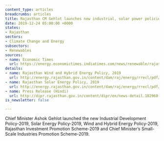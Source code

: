 ```yaml
---
content_type: articles
breadcrumbs: articles
title: Rajasthan CM Gehlot launches new industrial, solar power policies
date: 2019-12-24 05:00:00 +0000
states:
- Rajasthan
sectors:
- Climate Change and Energy
subsectors:
- Renewables
sources:
- name: Economic Times
  url: https://energy.economictimes.indiatimes.com/news/renewable/rajasthan-cm-gehlot-launches-new-industrial-solar-power-policies/72895403
details:
- name: Rajasthan Wind and Hybrid Energy Policy, 2019
  url: http://energy.rajasthan.gov.in/content/dam/raj/energy/rrecl/pdf/Home%20Page/Rajasthan%20Wind%20and%20Hybrid%20Energy%20Policy2019.pdf
- name: Rajasthan Solar Energy Policy, 2019
  url: http://energy.rajasthan.gov.in/content/dam/raj/energy/rrecl/pdf/Home%20Page/Rajasthan%20Solar%20Energy%20Policy2019.pdf
- name: Press Release (Hindi)
  url: http://dipr.rajasthan.gov.in/content/dipr/en/news-detail.182960.html
is_newsletter: false

---
```

Chief Minister Ashok Gehlot launched the new Industrial Development Policy-2019, Solar Energy Policy-2019, Wind and Hybrid Energy Policy-2019, Rajasthan Investment Promotion Scheme-2019 and Chief Minister’s Small-Scale Industries Promotion Scheme-2019.
